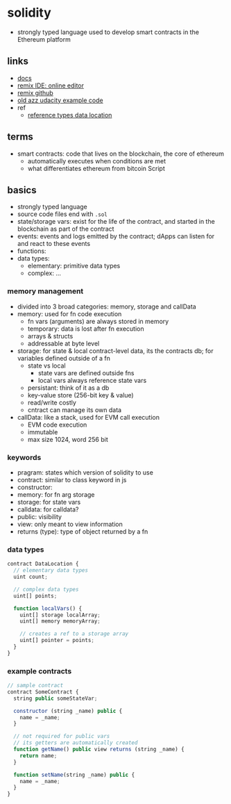 # solidity

- strongly typed language used to develop smart contracts in the Ethereum platform

## links

- [docs](https://docs.soliditylang.org/en/latest/index.html#getting-started)
- [remix IDE: online editor](https://remix.ethereum.org)
- [remix github](https://github.com/ethereum/remix-project)
- [old azz udacity example code](https://github.com/udacity/nd1309-work-code/tree/master/Course_Identity_And_Smart_Contracts/solidity)
- ref
  - [reference types data location](https://docs.soliditylang.org/en/latest/types.html#reference-types)

## terms

- smart contracts: code that lives on the blockchain, the core of ethereum
  - automatically executes when conditions are met
  - what differentiates ethereum from bitcoin Script

## basics

- strongly typed language
- source code files end with `.sol`
- state/storage vars: exist for the life of the contract, and started in the blockchain as part of the contract
- events: events and logs emitted by the contract; dApps can listen for and react to these events
- functions:
- data types:
  - elementary: primitive data types
  - complex: ...

### memory management

- divided into 3 broad categories: memory, storage and callData
- memory: used for fn code execution
  - fn vars (arguments) are always stored in memory
  - temporary: data is lost after fn execution
  - arrays & structs
  - addressable at byte level
- storage: for state & local contract-level data, its the contracts db; for variables defined outside of a fn
  - state vs local
    - state vars are defined outside fns
    - local vars always reference state vars
  - persistant: think of it as a db
  - key-value store (256-bit key & value)
  - read/write costly
  - cntract can manage its own data
- callData: like a stack, used for EVM call execution
  - EVM code execution
  - immutable
  - max size 1024, word 256 bit

### keywords

- pragram: states which version of solidity to use
- contract: similar to class keyword in js
- constructor:
- memory: for fn arg storage
- storage: for state vars
- calldata: for calldata?
- public: visibility
- view: only meant to view information
- returns (type): type of object returned by a fn

### data types

```js
contract DataLocation {
  // elementary data types
  uint count;

  // complex data types
  uint[] points;

  function localVars() {
    uint[] storage localArray;
    uint[] memory memoryArray;

    // creates a ref to a storage array
    uint[] pointer = points;
  }
}

```

### example contracts

```js
// sample contract
contract SomeContract {
  string public someStateVar;

  constructor (string _name) public {
    name = _name;
  }

  // not required for public vars
  // its getters are automatically created
  function getName() public view returns (string _name) {
    return name;
  }

  function setName(string _name) public {
    name = _name;
  }
}

```
